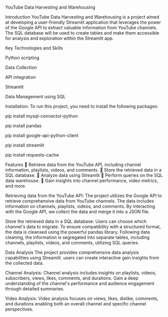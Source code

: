 YouTube Data Harvesting and Warehousing

Introduction YouTube Data Harvesting and Warehousing is a project aimed at developing a user-friendly Streamlit application that leverages the power of the Google API to extract valuable information from YouTube channels. The SQL database will be used to create tables and make them accessible for analysis and exploration within the Streamlit app.

Key Technologies and Skills

Python scripting

Data Collection

API integration

Streamlit

Data Management using SQL

Installation: To run this project, you need to install the following packages:

pip install mysql-connector-python

pip install pandas

pip install google-api-python-client

pip install streamlit

pip install requests-cache

Features  Retrieve data from the YouTube API, including channel information, playlists, videos, and comments.  Store the retrieved data in a SQL database.  Analyze data using Streamlit  Perform queries on the SQL data warehouse.  Gain insights into channel performance, video metrics, and more.

Retrieving data from the YouTube API: The project utilizes the Google API to retrieve comprehensive data from YouTube channels. The data includes information on channels, playlists, videos, and comments. By interacting with the Google API, we collect the data and merge it into a JSON file.

Store the retrieved data in a SQL database: Users can choose which channel's data to migrate. To ensure compatibility with a structured format, the data is cleansed using the powerful pandas library. Following data cleaning, the information is segregated into separate tables, including channels, playlists, videos, and comments, utilizing SQL queries.

Data Analysis The project provides comprehensive data analysis capabilities using Streamlit. users can create interactive gain insights from the collected data.

Channel Analysis: Channel analysis includes insights on playlists, videos, subscribers, views, likes, comments, and durations. Gain a deep understanding of the channel's performance and audience engagement through detailed summaries.

Video Analysis: Video analysis focuses on views, likes, dislike, comments, and durations enabling both an overall channel and specific channel perspectives.
